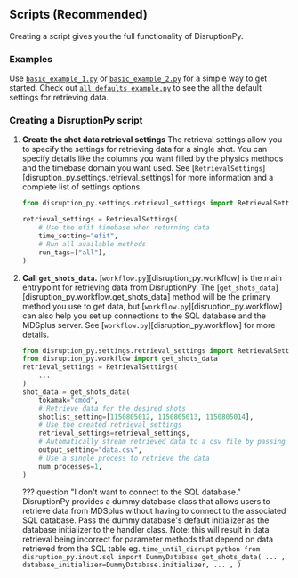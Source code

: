 
## Scripts (Recommended)
Creating a script gives you the full functionality of DisruptionPy. 

### Examples
Use [`basic_example_1.py`](https://github.com/MIT-PSFC/disruption-py/blob/main/examples/basic_example_1.py) or [`basic_example_2.py`](https://github.com/MIT-PSFC/disruption-py/blob/main/examples/basic_example_2.py) for a simple way to get started. Check out [`all_defaults_example.py`](https://github.com/MIT-PSFC/disruption-py/blob/main/examples/all_defaults_example.py) to see the all the default settings for retrieving data. 

### Creating a DisruptionPy script
1. **Create the shot data retrieval settings**
	The retrieval settings allow you to specify the settings for retrieving data for a single shot. You can specify details like the columns you want filled by the physics methods and the timebase domain you want used. See [`RetrievalSettings`][disruption_py.settings.retrieval_settings] for more information and a complete list of settings options.

	```python
	from disruption_py.settings.retrieval_settings import RetrievalSettings

	retrieval_settings = RetrievalSettings(
		# Use the efit timebase when returning data
		time_setting="efit",
		# Run all available methods
		run_tags=["all"],
	)
	```

2. **Call `get_shots_data`.** 
	[`workflow.py`][disruption_py.workflow] is the main entrypoint for retrieving data from DisruptionPy. The [`get_shots_data`][disruption_py.workflow.get_shots_data] method will be the primary method you use to get data, but [`workflow.py`][disruption_py.workflow] can also help you set up connections to the SQL database and the MDSplus server. See [`workflow.py`][disruption_py.workflow] for more details.
	```python
	from disruption_py.settings.retrieval_settings import RetrievalSettings
	from disruption_py.workflow import get_shots_data
	retrieval_settings = RetrievalSettings(
		...
	)
	shot_data = get_shots_data(
		tokamak="cmod",
		# Retrieve data for the desired shots
		shotlist_setting=[1150805012, 1150805013, 1150805014],
		# Use the created retrieval_settings
		retrieval_settings=retrieval_settings,
		# Automatically stream retrieved data to a csv file by passing in a file path ending in .csv
		output_setting="data.csv",
		# Use a single process to retrieve the data
		num_processes=1,
	)
	```

	??? question "I don't want to connect to the SQL database."
		DisruptionPy provides a dummy database class that allows users to retrieve data from MDSplus
		without having to connect to the associated SQL database. Pass
		the dummy database's default initializer as the database initializer to the handler class.
		Note: this will result in data retrieval being incorrect for parameter methods that depend on
		data retrieved from the SQL table eg. `time_until_disrupt`
		```python
		from disruption_py.inout.sql import DummyDatabase
		get_shots_data(
			... ,
			database_initializer=DummyDatabase.initializer,
			... ,
		)
		```
